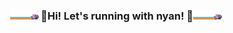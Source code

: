 ### <center> <img alt="😽" src="neon-cat-cat.gif" style="width: 3em;vertical-align:top;">👋Hi! Let's running with nyan! 👋<img alt="😽" src="neon-cat-cat.gif" style="width: 3em;vertical-align:top;"> </center> 
